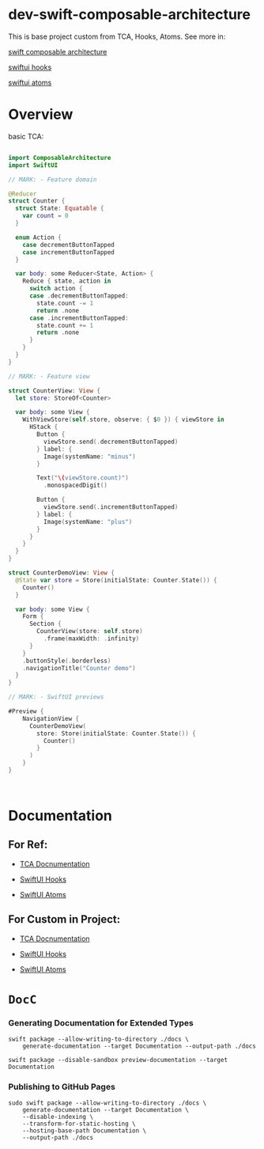 # dev-swift-composable-architecture

This is base project custom from TCA, Hooks, Atoms. See more in:

[swift composable architecture](https://github.com/pointfreeco/swift-composable-architecture)

[swiftui hooks](https://github.com/ra1028/swiftui-hooks)

[swiftui atoms](https://github.com/ra1028/swiftui-atom-properties)


# Overview

basic TCA:

```swift

import ComposableArchitecture
import SwiftUI

// MARK: - Feature domain

@Reducer
struct Counter {
  struct State: Equatable {
    var count = 0
  }

  enum Action {
    case decrementButtonTapped
    case incrementButtonTapped
  }

  var body: some Reducer<State, Action> {
    Reduce { state, action in
      switch action {
      case .decrementButtonTapped:
        state.count -= 1
        return .none
      case .incrementButtonTapped:
        state.count += 1
        return .none
      }
    }
  }
}

// MARK: - Feature view

struct CounterView: View {
  let store: StoreOf<Counter>

  var body: some View {
    WithViewStore(self.store, observe: { $0 }) { viewStore in
      HStack {
        Button {
          viewStore.send(.decrementButtonTapped)
        } label: {
          Image(systemName: "minus")
        }

        Text("\(viewStore.count)")
          .monospacedDigit()

        Button {
          viewStore.send(.incrementButtonTapped)
        } label: {
          Image(systemName: "plus")
        }
      }
    }
  }
}

struct CounterDemoView: View {
  @State var store = Store(initialState: Counter.State()) {
    Counter()
  }

  var body: some View {
    Form {
      Section {
        CounterView(store: self.store)
          .frame(maxWidth: .infinity)
      }
    }
    .buttonStyle(.borderless)
    .navigationTitle("Counter demo")
  }
}

// MARK: - SwiftUI previews

#Preview {
    NavigationView {
      CounterDemoView(
        store: Store(initialState: Counter.State()) {
          Counter()
        }
      )
    }
}
```

```swift

```

```swift


```

# Documentation

## For Ref:

- [TCA Docnumentation](https://pointfreeco.github.io/swift-composable-architecture/main/documentation/composablearchitecture)

- [SwiftUI Hooks](https://ra1028.github.io/swiftui-hooks/documentation/hooks)

- [SwiftUI Atoms](https://ra1028.github.io/swiftui-atom-properties/documentation/atoms)

## For Custom in Project:

- [TCA Docnumentation](https://pointfreeco.github.io/swift-composable-architecture/main/documentation/composablearchitecture)

- [SwiftUI Hooks](https://ra1028.github.io/swiftui-hooks/documentation/hooks)

- [SwiftUI Atoms](https://ra1028.github.io/swiftui-atom-properties/documentation/atoms)

# ``DocC``

### Generating Documentation for Extended Types


```
swift package --allow-writing-to-directory ./docs \
    generate-documentation --target Documentation --output-path ./docs
```

```
swift package --disable-sandbox preview-documentation --target Documentation
```

### Publishing to GitHub Pages

```
sudo swift package --allow-writing-to-directory ./docs \
    generate-documentation --target Documentation \
    --disable-indexing \
    --transform-for-static-hosting \
    --hosting-base-path Documentation \
    --output-path ./docs
```
